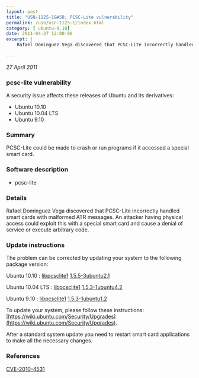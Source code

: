 ```yaml
---
layout: post
title: "USN-1125-1&#58; PCSC-Lite vulnerability"
permalink: /usn/usn-1125-1/index.html
category: [ ubuntu-9.10]
date: 2011-04-27 12:00:00
excerpt: |
    Rafael Dominguez Vega discovered that PCSC-Lite incorrectly handled smart cards with malformed ATR messages. An attacker having physical access could exploit this with a special smart card and cause a denial of service or execute arbitrary code. 
    
--- 
```

 
 

*27 April 2011*

### pcsc-lite vulnerability

A security issue affects these releases of Ubuntu and its derivatives:

* Ubuntu 10.10
* Ubuntu 10.04 LTS
* Ubuntu 9.10

### Summary

PCSC-Lite could be made to crash or run programs if it accessed a special smart card.

### Software description

* pcsc-lite 

### Details

Rafael Dominguez Vega discovered that PCSC-Lite incorrectly handled smart cards with malformed ATR messages. An attacker having physical access could exploit this with a special smart card and cause a denial of service or execute arbitrary code. 

### Update instructions

The problem can be corrected by updating your system to the following package version:

Ubuntu 10.10
 : [libpcsclite1](https://launchpad.net/ubuntu/+source/pcsc-lite) <span> [1.5.5-3ubuntu2.1](https://launchpad.net/ubuntu/+source/pcsc-lite/1.5.5-3ubuntu2.1) </span> 

Ubuntu 10.04 LTS
 : [libpcsclite1](https://launchpad.net/ubuntu/+source/pcsc-lite) <span> [1.5.3-1ubuntu4.2](https://launchpad.net/ubuntu/+source/pcsc-lite/1.5.3-1ubuntu4.2) </span> 

Ubuntu 9.10
 : [libpcsclite1](https://launchpad.net/ubuntu/+source/pcsc-lite) <span> [1.5.3-1ubuntu1.2](https://launchpad.net/ubuntu/+source/pcsc-lite/1.5.3-1ubuntu1.2) </span> 

To update your system, please follow these instructions: [https://wiki.ubuntu.com/Security/Upgrades](https://wiki.ubuntu.com/Security/Upgrades).

After a standard system update you need to restart smart card applications to make all the necessary changes. 

### References

 
 [CVE-2010-4531](http://people.ubuntu.com/~ubuntu-security/cve/CVE-2010-4531)
 

